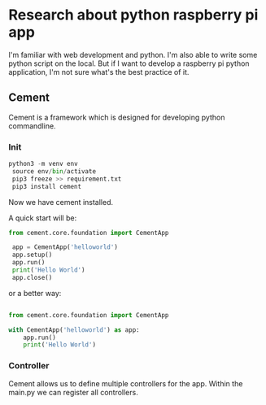 # Research about python raspberry pi app

I'm familiar with web development and python. I'm also able to write some python script on the local. But if I want to develop a raspberry pi python application, I'm not sure what's the best practice of it.

## Cement

Cement is a framework which is designed for developing python commandline.

### Init

```python
python3 -m venv env  
 source env/bin/activate    
 pip3 freeze >> requirement.txt   
 pip3 install cement     
```

Now we have cement installed.

A quick start will be:

```python
from cement.core.foundation import CementApp

 app = CementApp('helloworld')
 app.setup()
 app.run()
 print('Hello World')
 app.close()
```

or a better way:
```python

from cement.core.foundation import CementApp

with CementApp('helloworld') as app:
    app.run()
    print('Hello World')
```

### Controller

Cement allows us to define multiple controllers for the app. Within the main.py we can register all controllers.

